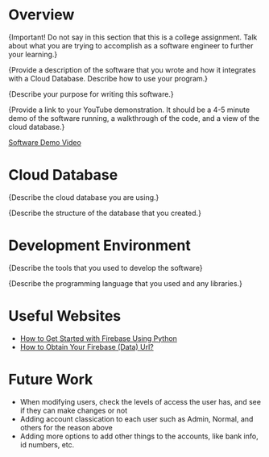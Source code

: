 # Overview

{Important!  Do not say in this section that this is a college assignment.  Talk about what you are trying to accomplish as a software engineer to further your learning.}

{Provide a description of the software that you wrote and how it integrates with a Cloud Database.  Describe how to use your program.}

{Describe your purpose for writing this software.}

{Provide a link to your YouTube demonstration.  It should be a 4-5 minute demo of the software running, a walkthrough of the code, and a view of the cloud database.}

[Software Demo Video](http://youtube.link.goes.here)

# Cloud Database

{Describe the cloud database you are using.}

{Describe the structure of the database that you created.}

# Development Environment

{Describe the tools that you used to develop the software}

{Describe the programming language that you used and any libraries.}

# Useful Websites

* [How to Get Started with Firebase Using Python](https://www.freecodecamp.org/news/how-to-get-started-with-firebase-using-python/)
* [How to Obtain Your Firebase (Data) Url?](https://www.appypie.com/faqs/how-to-obtain-your-firebase-data-url)

# Future Work
* When modifying users, check the levels of access the user has, and see if they can make changes or not
* Adding account classication to each user such as Admin, Normal, and others for the reason above
* Adding more options to add other things to the accounts, like bank info, id numbers, etc.
